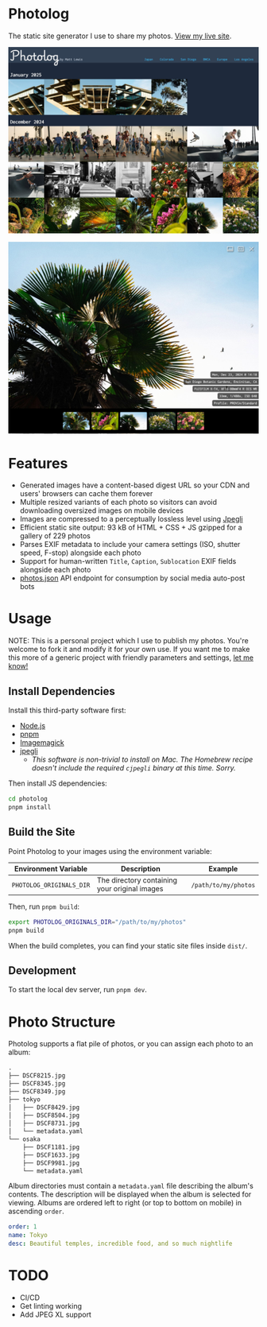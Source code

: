 # Photolog

The static site generator I use to share my photos.
[View my live site](https://photolog.mplewis.com/).

[![Gallery view of Photolog](docs/gallery.jpg)](docs/gallery.jpg)

![Lightbox view of Photolog](docs/lightbox.jpg)

# Features

- Generated images have a content-based digest URL so your CDN and users'
  browsers can cache them forever
- Multiple resized variants of each photo so visitors can avoid downloading
  oversized images on mobile devices
- Images are compressed to a perceptually lossless level using
  [Jpegli](https://opensource.googleblog.com/2024/04/introducing-jpegli-new-jpeg-coding-library.html)
- Efficient static site output: 93 kB of HTML + CSS + JS gzipped for a gallery
  of 229 photos
- Parses EXIF metadata to include your camera settings (ISO, shutter speed,
  F-stop) alongside each photo
- Support for human-written `Title`, `Caption`, `Sublocation` EXIF fields
  alongside each photo
- [photos.json](https://photolog.mplewis.com/photos.json) API endpoint for
  consumption by social media auto-post bots

# Usage

NOTE: This is a personal project which I use to publish my photos. You're
welcome to fork it and modify it for your own use. If you want me to make this
more of a generic project with friendly parameters and settings,
[let me know!](https://bsky.app/profile/mplewis.com)

## Install Dependencies

Install this third-party software first:

- [Node.js](https://nodejs.org)
- [pnpm](https://pnpm.io)
- [Imagemagick](https://imagemagick.org/)
- [jpegli](https://github.com/google/jpegli)
  - _This software is non-trivial to install on Mac. The Homebrew recipe doesn't
    include the required `cjpegli` binary at this time. Sorry._

Then install JS dependencies:

```sh
cd photolog
pnpm install
```

## Build the Site

Point Photolog to your images using the environment variable:

| Environment Variable     | Description                                   | Example              |
| ------------------------ | --------------------------------------------- | -------------------- |
| `PHOTOLOG_ORIGINALS_DIR` | The directory containing your original images | `/path/to/my/photos` |

Then, run `pnpm build`:

```sh
export PHOTOLOG_ORIGINALS_DIR="/path/to/my/photos"
pnpm build
```

When the build completes, you can find your static site files inside `dist/`.

## Development

To start the local dev server, run `pnpm dev`.

# Photo Structure

Photolog supports a flat pile of photos, or you can assign each photo to an
album:

```
.
├── DSCF8215.jpg
├── DSCF8345.jpg
├── DSCF8349.jpg
├── tokyo
│   ├── DSCF8429.jpg
│   ├── DSCF8504.jpg
│   ├── DSCF8731.jpg
│   └── metadata.yaml
└── osaka
    ├── DSCF1181.jpg
    ├── DSCF1633.jpg
    ├── DSCF9981.jpg
    └── metadata.yaml
```

Album directories must contain a `metadata.yaml` file describing the album's
contents. The description will be displayed when the album is selected for
viewing. Albums are ordered left to right (or top to bottom on mobile) in
ascending `order`.

```yaml
order: 1
name: Tokyo
desc: Beautiful temples, incredible food, and so much nightlife
```

# TODO

- CI/CD
- Get linting working
- Add JPEG XL support
